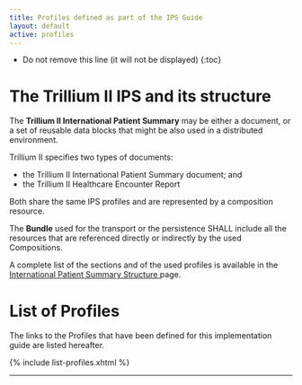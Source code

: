 ```yaml
---
title: Profiles defined as part of the IPS Guide
layout: default
active: profiles
---
```



<!-- TOC  the css styling for this is \pages\assets\css\project.css under 'markdown-toc'-->

* Do not remove this line (it will not be displayed)
{:toc}

<!-- end TOC -->

# The Trillium II IPS and its structure

The <b>Trillium II International Patient Summary</b> may be either a document, or a set of reusable data blocks that might be also used in a distributed environment.

Trillium II specifies two types of documents:
* the Trillium II International Patient Summary document; and  
* the Trillium II Healthcare Encounter Report

Both share the same IPS profiles and are represented by a composition resource.

The <b>Bundle</b> used for the transport or the persistence SHALL include all the resources that are referenced directly or indirectly by the used Compositions.

A complete list of the sections and of the used profiles is available in the <a href="ipsStructure.html">International Patient Summary Structure </a> page.
 

# List of Profiles

The links to the Profiles that have been defined for this implementation guide are listed hereafter.

{% include list-profiles.xhtml %}


---
